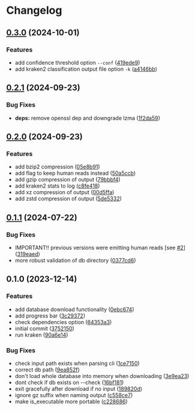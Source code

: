 # Changelog

## [0.3.0](https://github.com/mbhall88/nohuman/compare/0.2.1...0.3.0) (2024-10-01)


### Features

* add confidence threshold option `--conf` ([419ede9](https://github.com/mbhall88/nohuman/commit/419ede9cf5997692409106e294eb168ddc5427b7))
* add kraken2 classification output file option `-k` ([a4146bb](https://github.com/mbhall88/nohuman/commit/a4146bb04c8dbef071366cec3be40118bc38a3d1))

## [0.2.1](https://github.com/mbhall88/nohuman/compare/0.2.0...0.2.1) (2024-09-23)


### Bug Fixes

* **deps:** remove openssl dep and downgrade lzma ([1f2da59](https://github.com/mbhall88/nohuman/commit/1f2da592f7423da966fbfa6954e06b5a41c8eb01))

## [0.2.0](https://github.com/mbhall88/nohuman/compare/0.1.1...0.2.0) (2024-09-23)


### Features

* add bzip2 compression ([05e8b91](https://github.com/mbhall88/nohuman/commit/05e8b9134a4316a9660cdf64c5783a0029616e90))
* add flag to keep human reads instead ([50a5ccb](https://github.com/mbhall88/nohuman/commit/50a5ccb7f93ca299a49aa8e9f7e2bf3e6f4de76b))
* add gzip compression of output ([79bbbf4](https://github.com/mbhall88/nohuman/commit/79bbbf4e299213e29379c8465e560bb81e0f73e6))
* add kraken2 stats to log ([c8fe418](https://github.com/mbhall88/nohuman/commit/c8fe418d46ced5c3c1f4343dc96d6548c73125fe))
* add xz compression of output ([00d5ffa](https://github.com/mbhall88/nohuman/commit/00d5ffa3d7aed92a387c6c71a610bcbc6849b6db))
* add zstd compression of output ([5de5332](https://github.com/mbhall88/nohuman/commit/5de53325c52b32663d9f0c5c13e15844076502a7))

## [0.1.1](https://github.com/mbhall88/nohuman/compare/0.1.0...0.1.1) (2024-07-22)


### Bug Fixes

* IMPORTANT!! previous versions were emitting human reads [see [#2](https://github.com/mbhall88/nohuman/issues/2)] ([319eaed](https://github.com/mbhall88/nohuman/commit/319eaedfbafa5a762a0aa5bdedafc2fcbe68bfc9))
* more robust validation of db directory ([0377cd6](https://github.com/mbhall88/nohuman/commit/0377cd612e190f651c276145531eb285cf7927ba))

## 0.1.0 (2023-12-14)


### Features

* add database download functionality ([0ebc674](https://github.com/mbhall88/nohuman/commit/0ebc674d789045e529de8fa3eaa9a63efb1175cd))
* add progress bar ([3c29372](https://github.com/mbhall88/nohuman/commit/3c2937216bf1a8bc5834b6abbf02d52c72ff8ef0))
* check dependencies option ([64353a3](https://github.com/mbhall88/nohuman/commit/64353a3815b686d3b40abc7238ff6684d3dbf4ed))
* initial commit ([3752150](https://github.com/mbhall88/nohuman/commit/37521500aaf87377f961f8f84a0882a4b4f8e5af))
* run kraken ([90a6e14](https://github.com/mbhall88/nohuman/commit/90a6e1494ba492b801927db57f4bb95b9ac896b5))


### Bug Fixes

* check input path exists when parsing cli ([1ce7150](https://github.com/mbhall88/nohuman/commit/1ce7150a89fbb24971a8d83dc4b1c8e6bf9665fa))
* correct db path ([9ea852f](https://github.com/mbhall88/nohuman/commit/9ea852fb43a562c859d2f364ef4b39c02731f775))
* don't load whole database into memory when downloading ([3e9ea23](https://github.com/mbhall88/nohuman/commit/3e9ea232a8e9f32566781592f2b65e2c6b7e1328))
* dont check if db exists on --check ([16bf181](https://github.com/mbhall88/nohuman/commit/16bf1816e027fd23ab91dec4903818a6f70a70f7))
* exit gracefully after download if no input ([189820d](https://github.com/mbhall88/nohuman/commit/189820db680910d53e19d95b59803e977c51686c))
* ignore gz suffix when naming output ([c558ce7](https://github.com/mbhall88/nohuman/commit/c558ce7b7863ae8043a7d46607dee0ef9b9db52a))
* make is_executable more portable ([c228686](https://github.com/mbhall88/nohuman/commit/c228686df9024f9a4475fe5f596a7dbfe56c4bc6))
